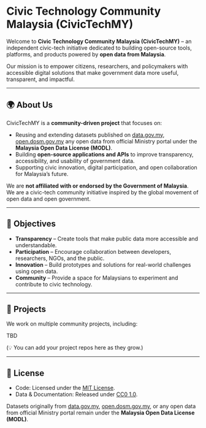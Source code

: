 # Civic Technology Community Malaysia (CivicTechMY)

Welcome to **Civic Technology Community Malaysia (CivicTechMY)** – an independent civic-tech initiative dedicated to building open-source tools, platforms, and products powered by **open data from Malaysia**.

Our mission is to empower citizens, researchers, and policymakers with accessible digital solutions that make government data more useful, transparent, and impactful.

---

## 🌍 About Us

CivicTechMY is a **community-driven project** that focuses on:
- Reusing and extending datasets published on [data.gov.my](https://data.gov.my), [open.dosm.gov.my](https://open.dosm.gov.my/) any open data from official Ministry portal under the **Malaysia Open Data License (MODL)**.
- Building **open-source applications and APIs** to improve transparency, accessibility, and usability of government data.
- Supporting civic innovation, digital participation, and open collaboration for Malaysia’s future.

We are **not affiliated with or endorsed by the Government of Malaysia**.  
We are a civic-tech community initiative inspired by the global movement of open data and open government.

---

## 🎯 Objectives

- **Transparency** – Create tools that make public data more accessible and understandable.  
- **Participation** – Encourage collaboration between developers, researchers, NGOs, and the public.  
- **Innovation** – Build prototypes and solutions for real-world challenges using open data.  
- **Community** – Provide a space for Malaysians to experiment and contribute to civic technology.  

---

## 📂 Projects

We work on multiple community projects, including:

TBD

(💡 You can add your project repos here as they grow.)

---

## 📜 License

- Code: Licensed under the [MIT License](LICENSE).  
- Data & Documentation: Released under [CC0 1.0](https://creativecommons.org/publicdomain/zero/1.0/).  

Datasets originally from [data.gov.my](https://data.gov.my), [open.dosm.gov.my](https://open.dosm.gov.my/), or any open data from official Ministry portal remain under the **Malaysia Open Data License (MODL)**.  

